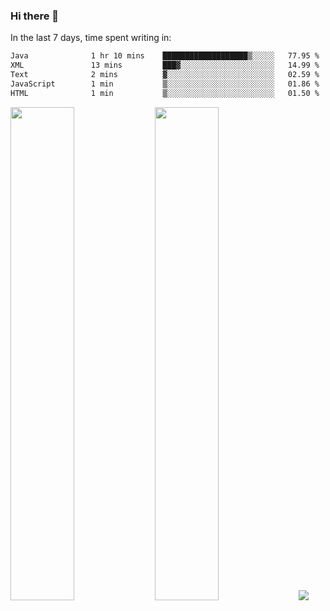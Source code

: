 ### Hi there 👋

In the last 7 days, time spent writing in:

<!--START_SECTION:waka-->

```txt
Java              1 hr 10 mins    ███████████████████▒░░░░░   77.95 %
XML               13 mins         ███▓░░░░░░░░░░░░░░░░░░░░░   14.99 %
Text              2 mins          ▓░░░░░░░░░░░░░░░░░░░░░░░░   02.59 %
JavaScript        1 min           ▒░░░░░░░░░░░░░░░░░░░░░░░░   01.86 %
HTML              1 min           ▒░░░░░░░░░░░░░░░░░░░░░░░░   01.50 %
```

<!--END_SECTION:waka-->

<img src="https://wakatime.com/share/@jimtje/5d0c92de-08f8-4a72-8f2f-6a9693d1e318.svg" width=45% height=45%> <img src="https://wakatime.com/share/@jimtje/501498ae-bda5-4da7-a89d-b40bcdd5556d.svg" width=45% height=45%>
![](https://hit.yhype.me/github/profile?user_id=43537315)
